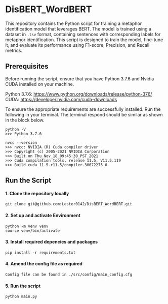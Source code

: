 # DisBERT_WordBERT

This repository contains the Python script for training a metaphor identification model that leverages BERT. The model is trained using a dataset in `.tsv` format, containing sentences with corresponding labels for metaphor identification. This script is designed to train the model, fine-tune it, and evaluate its performance using F1-score, Precision, and Recall metrics.

## Prerequisites

Before running the script, ensure that you have Python 3.7.6 and Nvidia CUDA installed on your machine.

Python 3.7.6: https://www.python.org/downloads/release/python-376/ \
CUDA: https://developer.nvidia.com/cuda-downloads

To ensure the appropriate requirements are successfully installed. Run the following in your terminal. The terminal respond should be similar as shown in the block below.
```
python -V
>>> Python 3.7.6

nvcc --version
>>> nvcc: NVIDIA (R) Cuda compiler driver
>>> Copyright (c) 2005-2021 NVIDIA Corporation
>>> Built on Thu_Nov_18_09:45:30_PST_2021
>>> Cuda compilation tools, release 11.5, V11.5.119
>>> Build cuda_11.5.r11.5/compiler.30672275_0
```


## Run the Script

#### 1. Clone the repository locally
```
git clone git@github.com:Lester0142/DisBERT_WordBERT.git
```

#### 2. Set up and activate Environment
```
python -m venv venv
source venv/bin/activate
```

#### 3. Install required depencies and packages
```
pip install -r requirements.txt
```

#### 4. Amend the config file as required
```
Config file can be found in ./src/config/main_config.cfg
```

#### 5. Run the script
```
python main.py
```

